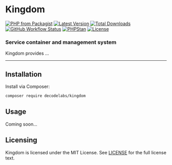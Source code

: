 # Kingdom

[![PHP from Packagist](https://img.shields.io/packagist/php-v/decodelabs/kingdom?style=flat)](https://packagist.org/packages/decodelabs/kingdom)
[![Latest Version](https://img.shields.io/packagist/v/decodelabs/kingdom.svg?style=flat)](https://packagist.org/packages/decodelabs/kingdom)
[![Total Downloads](https://img.shields.io/packagist/dt/decodelabs/kingdom.svg?style=flat)](https://packagist.org/packages/decodelabs/kingdom)
[![GitHub Workflow Status](https://img.shields.io/github/actions/workflow/status/decodelabs/kingdom/integrate.yml?branch=develop)](https://github.com/decodelabs/kingdom/actions/workflows/integrate.yml)
[![PHPStan](https://img.shields.io/badge/PHPStan-enabled-44CC11.svg?longCache=true&style=flat)](https://github.com/phpstan/phpstan)
[![License](https://img.shields.io/packagist/l/decodelabs/kingdom?style=flat)](https://packagist.org/packages/decodelabs/kingdom)

### Service container and management system

Kingdom provides ...

---

## Installation

Install via Composer:

```bash
composer require decodelabs/kingdom
```

## Usage

Coming soon...

## Licensing

Kingdom is licensed under the MIT License. See [LICENSE](./LICENSE) for the full license text.
